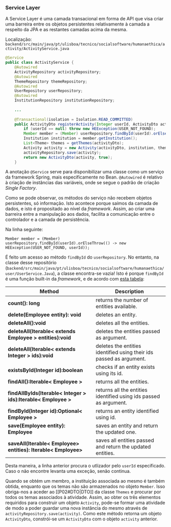 ### Service Layer

A Service Layer é uma camada transacional em forma de API que visa criar uma barreira entre os objetos persistentes relativamente à camada a respeito da JPA e as restantes camadas acima da mesma.

Localização: `backend/src/main/java/pt/ulisboa/tecnico/socialsoftware/humanaethica/activity/ActivityService.java`

```Java
@Service
public class ActivityService {
    @Autowired
    ActivityRepository activityRepository;
    @Autowired
    ThemeRepository themeRepository;
    @Autowired
    UserRepository userRepository;
    @Autowired
    InstitutionRepository institutionRepository;
	
	...
	
	@Transactional(isolation = Isolation.READ_COMMITTED)
    public ActivityDto registerActivity(Integer userId, ActivityDto activityDto) {
        if (userId == null) throw new HEException(USER_NOT_FOUND);
        Member member = (Member) userRepository.findById(userId).orElseThrow(() -> new HEException(USER_NOT_FOUND, userId));
        Institution institution = member.getInstitution();
        List<Theme> themes = getThemes(activityDto);
        Activity activity = new Activity(activityDto, institution, themes);
        activityRepository.save(activity);
        return new ActivityDto(activity, true);
    }
```

A anotação `@Service` serve para disponibilizar uma classe como um serviço da framework Spring, mais especificamente no Bean. `@Autowired` é relativo à criação de instâncias das variáveis, onde se segue o padrão de criação *Single Factory*.

Como se pode observar, os métodos do serviço não recebem objetos persistentes, só informação. Isto acontece porque saímos da camada de dados, e isto é propositado ao nível da *framework*. Assim, ao criar uma barreira entre a manipulação aos dados, facilita a comunicação entre o controlador e a camada de persistência.

Na linha seguinte:

`Member member = (Member) userRepository.findById(userId).orElseThrow(() -> new HEException(USER_NOT_FOUND, userId));` 

É feito um acesso ao método `findById` do `userRepository`. No entanto, na classe desse repositório (`backend/src/main/java/pt/ulisboa/tecnico/socialsoftware/humanaethica/user/UserService.Java`), a classe encontra-se vazia! Isto é porque `findById` é uma função built-in da *framework*, e de acordo com [esta tabela](https://www.tutorialspoint.com/spring_boot_jpa/spring_boot_jpa_repository_methods.htm):

| Method                                                         | Description                                                         |
| -------------------------------------------------------------- | ------------------------------------------------------------------- |
| **count(): long**<br>                                          | returns the number of entities available.                           |
| **delete(Employee entity): void**                              | deletes an entity.                                                  |
| **deleteAll():void**                                           | deletes all the entities.                                           |
| **deleteAll(Iterable< extends Employee > entities):void**      | deletes the entities passed as argument.                            |
| **deleteAll(Iterable< extends Integer > ids):void**            | deletes the entities identified using their ids passed as argument. |
| **existsById(Integer id):boolean**                             | checks if an entity exists using its id.                            |
| **findAll():Iterable< Employee >**                             | returns all the entities.                                           |
| **findAllByIds(Iterable< Integer > ids):Iterable< Employee >** | returns all the entities identified using ids passed as argument.   |
| **findById(Integer id):Optional< Employee >**                  | returns an entity identified using id.                              |
| **save(Employee entity): Employee**                            | saves an entity and return the updated one.                         |
| **saveAll(Iterable< Employee> entities): Iterable< Employee>** | saves all entities passed and return the updated entities.          |
Desta maneira, a linha anterior procura o utlizador pelo `userId` especificado. Caso o não encontre levanta uma exceção, senão continua. 

Quando se obtém um membro, a instituição associada ao mesmo é também obtida, enquanto que os temas não são armazenados no objeto `Member`. Isso obriga-nos a aceder ao [[P02#DTO|DTO]] da classe `Themes` e procurar por todos os temas associados à atividade. Assim, ao obter os três elementos requiridos para construir um objeto `Activity`, pode-se formar uma atividade de modo a poder guardar uma nova instância do mesmo através de `activityRepository.save(activity)`. Como este método retorna um objeto `ActivityDto`, constrói-se um `ActivityDto` com o objeto `activity` anterior.